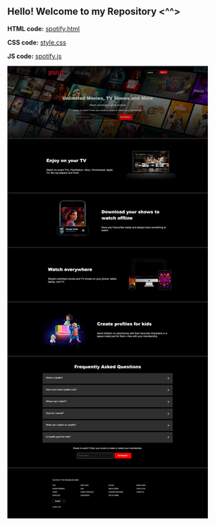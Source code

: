 ## Hello! Welcome to my Repository <^^>

**HTML code:** [spotify.html](https://github.com/sinster23/Spotify-Clone/blob/main/spotify.html)

**CSS code:** [style.css](https://github.com/sinster23/Spotify-Clone/blob/main/style.css)

**JS code:** [spotify.js](https://github.com/sinster23/Spotify-Clone/blob/main/spotify.js)



![Spotify Clone](https://github.com/sinster23/Screenshots/blob/main/ss2.png)
